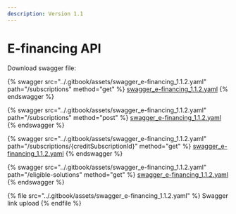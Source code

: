 ```yaml
---
description: Version 1.1
---
```


# E-financing API

Download swagger file:

{% swagger src="../.gitbook/assets/swagger_e-financing_1.1.2.yaml" path="/subscriptions" method="get" %}
[swagger_e-financing_1.1.2.yaml](../.gitbook/assets/swagger_e-financing_1.1.2.yaml)
{% endswagger %}

{% swagger src="../.gitbook/assets/swagger_e-financing_1.1.2.yaml" path="/subscriptions" method="post" %}
[swagger_e-financing_1.1.2.yaml](../.gitbook/assets/swagger_e-financing_1.1.2.yaml)
{% endswagger %}

{% swagger src="../.gitbook/assets/swagger_e-financing_1.1.2.yaml" path="/subscriptions/{creditSubscriptionId}" method="get" %}
[swagger_e-financing_1.1.2.yaml](../.gitbook/assets/swagger_e-financing_1.1.2.yaml)
{% endswagger %}

{% swagger src="../.gitbook/assets/swagger_e-financing_1.1.2.yaml" path="/eligible-solutions" method="get" %}
[swagger_e-financing_1.1.2.yaml](../.gitbook/assets/swagger_e-financing_1.1.2.yaml)
{% endswagger %}

{% file src="../.gitbook/assets/swagger_e-financing_1.1.2.yaml" %}
Swagger link upload
{% endfile %}
